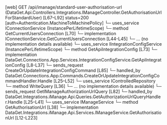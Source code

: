 [web] GET /api/imanage/standard-user-authorisation-url  (DataGet.Api.Controllers.Integrations.IManageController.GetAuthorisationUrlForStandardUser)  [L67–L92] status=200 [auth=Authentication.MachineToMachinePolicy]
  └─ uses_service IConnectionService (InstancePerLifetimeScope)
    └─ method GetCurrentUsersConnection [L70]
      └─ implementation IConnectionService.GetCurrentUsersConnection [L44-L45]
      └─ ... (no implementation details available)
  └─ uses_service IIntegrationConfigService (InstancePerLifetimeScope)
    └─ method GetApiIntegrationConfig [L73]
      └─ implementation DataGet.Connections.App.Services.IntegrationConfigService.GetApiIntegrationConfig [L8-L37]
  └─ sends_request CreateOrUpdateIntegrationConfigCommand [L85]
    └─ handled_by DataGet.Connections.App.Commands.CreateOrUpdateIntegrationConfigCommandHandler.Handle [L25–L52]
      └─ uses_service IControlledRepository<IntegrationConfiguration>
        └─ method WriteQuery [L36]
          └─ ... (no implementation details available)
  └─ sends_request GetIManageAuthorizationUrlQuery [L82]
    └─ handled_by DataGet.Integrations.iManage.Api.Queries.GetAuthorizationUrlQueryHandler.Handle [L25–L41]
      └─ uses_service IManageService
        └─ method GetAuthorisationUrl [L38]
          └─ implementation DataGet.Integrations.iManage.Api.Services.IManageService.GetAuthorisationUrl [L12-L223]


